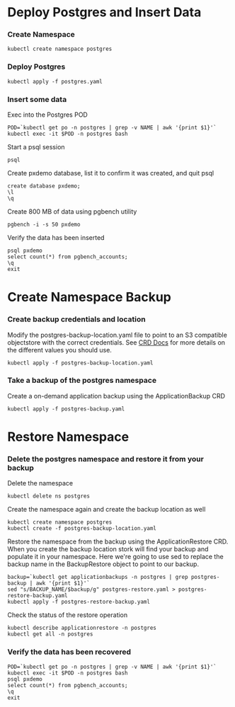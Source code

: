 # Deploy Postgres and Insert Data
### Create Namespace
```
kubectl create namespace postgres
```
### Deploy Postgres
```
kubectl apply -f postgres.yaml
```
### Insert some data
Exec into the Postgres POD
```
POD=`kubectl get po -n postgres | grep -v NAME | awk '{print $1}'`
kubectl exec -it $POD -n postgres bash
```
Start a psql session
```
psql
```
Create pxdemo database, list it to confirm it was created, and quit psql
```
create database pxdemo;
\l
\q
```
Create 800 MB of data using pgbench utility
```
pgbench -i -s 50 pxdemo
```
Verify the data has been inserted
```
psql pxdemo
select count(*) from pgbench_accounts;
\q
exit
```
# Create Namespace Backup
### Create backup credentials and location
Modify the postgres-backup-location.yaml file to point to an S3 compatible objectstore with the correct credentials. See [CRD Docs](https://docs.portworx.com/portworx-install-with-kubernetes/storage-operations/stateful-applications/crd-reference/) for more details on the different values you should use.
```
kubectl apply -f postgres-backup-location.yaml
```
### Take a backup of the postgres namespace
Create a on-demand application backup using the ApplicationBackup CRD
```
kubectl apply -f postgres-backup.yaml
```

# Restore Namespace
### Delete the postgres namespace and restore it from your backup
Delete the namespace
```
kubectl delete ns postgres
```
Create the namespace again and create the backup location as well
```
kubectl create namespace postgres
kubectl create -f postgres-backup-location.yaml
```
Restore the namespace from the backup using the ApplicationRestore CRD. When you create the backup location stork will find your backup and populate it in your namespace. Here we're going to use sed to replace the backup name in the BackupRestore object to point to our backup.
```
backup=`kubectl get applicationbackups -n postgres | grep postgres-backup | awk '{print $1}'`
sed "s/BACKUP_NAME/$backup/g" postgres-restore.yaml > postgres-restore-backup.yaml
kubectl apply -f postgres-restore-backup.yaml 
```
Check the status of the restore operation
```
kubectl describe applicationrestore -n postgres
kubectl get all -n postgres
```
### Verify the data has been recovered
```
POD=`kubectl get po -n postgres | grep -v NAME | awk '{print $1}'`
kubectl exec -it $POD -n postgres bash
psql pxdemo
select count(*) from pgbench_accounts;
\q
exit
```
